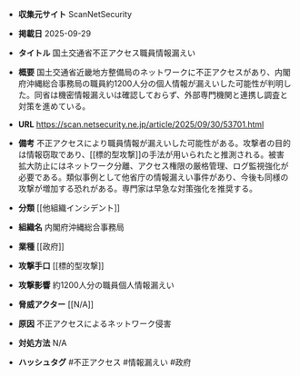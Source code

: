 - **収集元サイト**
ScanNetSecurity

- **掲載日**
2025-09-29

- **タイトル**
国土交通省不正アクセス職員情報漏えい

- **概要**
国土交通省近畿地方整備局のネットワークに不正アクセスがあり、内閣府沖縄総合事務局の職員約1200人分の個人情報が漏えいした可能性が判明した。同省は機密情報漏えいは確認しておらず、外部専門機関と連携し調査と対策を進めている。

- **URL**
https://scan.netsecurity.ne.jp/article/2025/09/30/53701.html

- **備考**
不正アクセスにより職員情報が漏えいした可能性がある。攻撃者の目的は情報窃取であり、[[標的型攻撃]]の手法が用いられたと推測される。被害拡大防止にはネットワーク分離、アクセス権限の厳格管理、ログ監視強化が必要である。類似事例として他省庁の情報漏えい事件があり、今後も同様の攻撃が増加する恐れがある。専門家は早急な対策強化を推奨する。

- **分類**
[[他組織インシデント]]

- **組織名**
内閣府沖縄総合事務局

- **業種**
[[政府]]

- **攻撃手口**
[[標的型攻撃]]

- **攻撃影響**
約1200人分の職員個人情報漏えい

- **脅威アクター**
[[N/A]]

- **原因**
不正アクセスによるネットワーク侵害

- **対処方法**
N/A

- **ハッシュタグ**
#不正アクセス #情報漏えい #政府
